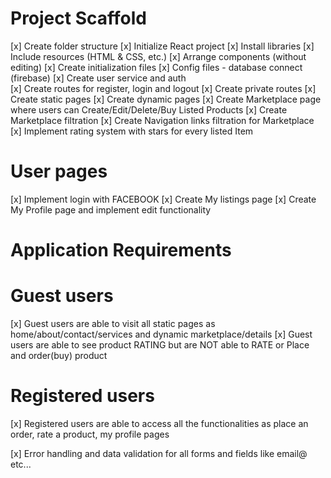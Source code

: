 
# Project Scaffold

[x] Create folder structure
[x] Initialize React project
[x] Install libraries
[x] Include resources (HTML & CSS, etc.)
[x] Arrange components (without editing)
[x] Create initialization files
[x] Config files - database connect (firebase)
[x] Create user service and auth  
[x] Create routes for register, login and logout
[x] Create private routes
[x] Create static pages
[x] Create dynamic pages 
[x] Create Marketplace page where users can Create/Edit/Delete/Buy Listed Products
[x] Create Marketplace filtration
[x] Create Navigation links filtration for Marketplace
[x] Implement rating system with stars for every listed Item

# User pages
[x] Implement login with FACEBOOK
[x] Create My listings page
[x] Create My Profile page and implement edit functionality 

# Application Requirements 

   # Guest users
[x] Guest users are able to visit all static pages as home/about/contact/services and dynamic marketplace/details
[x] Guest users are able to see product RATING but are NOT able to RATE or Place and order(buy) product

   # Registered users
[x] Registered users are able to access all the functionalities as place an order, rate a product, my profile pages

[x] Error handling and data validation for all forms and fields like email@ etc...
